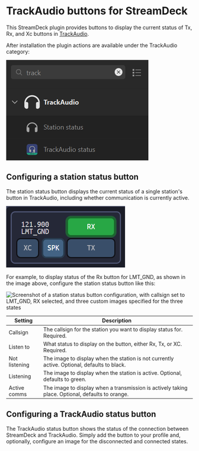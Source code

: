# TrackAudio buttons for StreamDeck

This StreamDeck plugin provides buttons to display the current status of Tx, Rx, and Xc buttons in
[TrackAudio](https://github.com/pierr3/TrackAudio).

After installation the plugin actions are available under the TrackAudio category:

![Screenshot of the StreamDeck profile UI with the categories filtered to "track"](docs/images/streamdeck-category.png)

## Configuring a station status button

The station status button displays the current status of a single station's button in TrackAudio, including
whether communication is currently active.

![Screenshot of the LMT_GND station position configured in TrackAudio for receive (Rx)](docs/images/trackAudio.png)

For example, to display status of the Rx button for LMT_GND, as shown in the image above, configure the
station status button like this:

![Screenshot of a station status button configuration, with callsign set to LMT_GND, RX selected, and three custom images specified for the three states](docs/images/stationStatus.png)

| Setting       | Description                                                                                      |
| ------------- | ------------------------------------------------------------------------------------------------ |
| Callsign      | The callsign for the station you want to display status for. Required.                           |
| Listen to     | What status to display on the button, either Rx, Tx, or XC. Required.                            |
| Not listening | The image to display when the station is not currently active. Optional, defaults to black.      |
| Listening     | The image to display when the station is active. Optional, defaults to green.                    |
| Active comms  | The image to display when a transmission is actively taking place. Optional, defaults to orange. |

## Configuring a TrackAudio status button

The TrackAudio status button shows the status of the connection between StreamDeck and TrackAudio. Simply
add the button to your profile and, optionally, configure an image for the disconnected and connected states.
